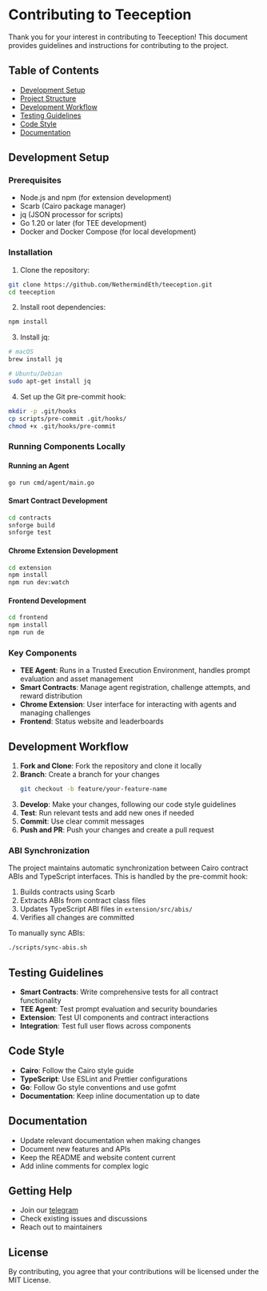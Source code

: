 # Contributing to Teeception

Thank you for your interest in contributing to Teeception! This document provides guidelines and instructions for contributing to the project.

## Table of Contents

- [Development Setup](#development-setup)
- [Project Structure](#project-structure)
- [Development Workflow](#development-workflow)
- [Testing Guidelines](#testing-guidelines)
- [Code Style](#code-style)
- [Documentation](#documentation)

## Development Setup

### Prerequisites

- Node.js and npm (for extension development)
- Scarb (Cairo package manager)
- jq (JSON processor for scripts)
- Go 1.20 or later (for TEE development)
- Docker and Docker Compose (for local development)

### Installation

1. Clone the repository:
```bash
git clone https://github.com/NethermindEth/teeception.git
cd teeception
```

2. Install root dependencies:
```bash
npm install
```

3. Install jq:
```bash
# macOS
brew install jq

# Ubuntu/Debian
sudo apt-get install jq
```

4. Set up the Git pre-commit hook:
```bash
mkdir -p .git/hooks
cp scripts/pre-commit .git/hooks/
chmod +x .git/hooks/pre-commit
```

### Running Components Locally

#### Running an Agent
```bash
go run cmd/agent/main.go
```

#### Smart Contract Development
```bash
cd contracts
snforge build
snforge test
```

#### Chrome Extension Development
```bash
cd extension
npm install
npm run dev:watch
```

#### Frontend Development
```bash
cd frontend
npm install
npm run de
```


### Key Components

- **TEE Agent**: Runs in a Trusted Execution Environment, handles prompt evaluation and asset management
- **Smart Contracts**: Manage agent registration, challenge attempts, and reward distribution
- **Chrome Extension**: User interface for interacting with agents and managing challenges
- **Frontend**: Status website and leaderboards

## Development Workflow

1. **Fork and Clone**: Fork the repository and clone it locally
2. **Branch**: Create a branch for your changes
   ```bash
   git checkout -b feature/your-feature-name
   ```
3. **Develop**: Make your changes, following our code style guidelines
4. **Test**: Run relevant tests and add new ones if needed
5. **Commit**: Use clear commit messages
6. **Push and PR**: Push your changes and create a pull request

### ABI Synchronization

The project maintains automatic synchronization between Cairo contract ABIs and TypeScript interfaces. This is handled by the pre-commit hook:

1. Builds contracts using Scarb
2. Extracts ABIs from contract class files
3. Updates TypeScript ABI files in `extension/src/abis/`
4. Verifies all changes are committed

To manually sync ABIs:
```bash
./scripts/sync-abis.sh
```

## Testing Guidelines

- **Smart Contracts**: Write comprehensive tests for all contract functionality
- **TEE Agent**: Test prompt evaluation and security boundaries
- **Extension**: Test UI components and contract interactions
- **Integration**: Test full user flows across components

## Code Style

- **Cairo**: Follow the Cairo style guide
- **TypeScript**: Use ESLint and Prettier configurations
- **Go**: Follow Go style conventions and use gofmt
- **Documentation**: Keep inline documentation up to date

## Documentation

- Update relevant documentation when making changes
- Document new features and APIs
- Keep the README and website content current
- Add inline comments for complex logic

## Getting Help

- Join our [telegram](https://t.me/nm_teeception)
- Check existing issues and discussions
- Reach out to maintainers

## License

By contributing, you agree that your contributions will be licensed under the MIT License. 